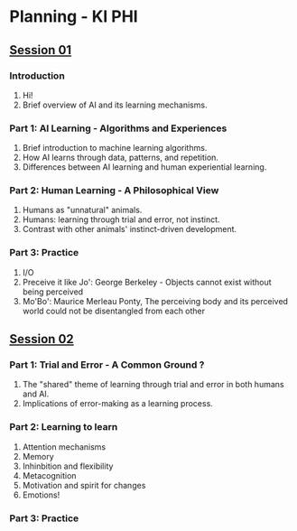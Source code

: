 # Planning - KI PHI

## [Session 01](/slides/week04.html)

### Introduction

1. Hi!
2. Brief overview of AI and its learning mechanisms.

### Part 1: AI Learning - Algorithms and Experiences

1. Brief introduction to machine learning algorithms.
2. How AI learns through data, patterns, and repetition.
3. Differences between AI learning and human experiential learning.

### Part 2: Human Learning - A Philosophical View

1. Humans as "unnatural" animals.
2. Humans: learning through trial and error, not instinct.
3. Contrast with other animals' instinct-driven development.

### Part 3: Practice

1. I/O
2. Preceive it like Jo': George Berkeley - Objects cannot exist without being perceived
4. Mo'Bo': Maurice Merleau Ponty, The perceiving body and its perceived world could not be disentangled from each other

## [Session 02](/slides/week05.html)

### Part 1: Trial and Error - A Common Ground ?

1. The "shared" theme of learning through trial and error in both humans and AI.
2. Implications of error-making as a learning process.

### Part 2: Learning to learn

1. Attention mechanisms
2. Memory
3. Inhinbition and flexibility
4. Metacognition
5. Motivation and spirit for changes
6. Emotions!

### Part 3: Practice
